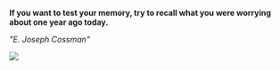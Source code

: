 **If you want to test your memory, try to recall what you were worrying about one year ago today.**

*"E. Joseph Cossman"*

![](https://api.nosense.lol/ghvc/?username=cdfrm)